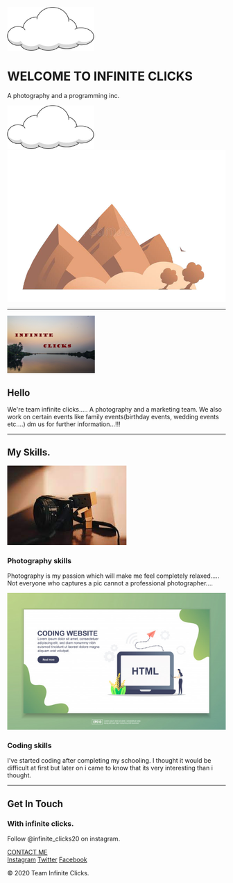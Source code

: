 <html>
<head>
	<title>DIGITAL MARKETING</title>
	<link rel="icon" href="favicon.ico">
	<link rel="stylesheet" type="text/css" href="style.css">

</head>
<body>
	<div class="top-container">
		<img class="lower-cloud" src="unnamed.jpg" height="100" width="200">
	    <h1 class="header1">WELCOME TO INFINITE CLICKS</h1>
        <p class="para1">A photography and a programming inc.</p>
        <img class="upper-cloud" src="unnamed.jpg" height="100" width="200">
        <img class="mountain" src="cartoon-landscape-mountains-fog-trees-white-background-cartoon-landscape-mountains-fog-trees-vector-168810949.jpg">
        <hr>
  </div>
<div class="middle-container">
  <div class="profile">
    <img src="INFINITE CLICKS.jpg" height="30%" width="40%">
    <h2>Hello</h2>
    <p class="intro">We're team infinite clicks..... A photography and a marketing team. We also work on certain events like family events(birthday events, wedding events etc....) dm us for further information...!!!</p>
  </div>
  <hr>
  <div class="skills">
    <h2>My Skills.</h2>
    <div class="skill-row">
      <img class="photography" src="download.jpg" alt="">
      <h3>Photography skills</h3>
      <p> Photography is my passion which will make me feel completely relaxed..... Not everyone who captures a pic cannot a professional photographer....</p>
      <img class="coding" src="landing-page-template-coding-website-modern-flat-design-concept-web-page-design-website-mobile-website_101434-359.jpg">
      <h3>Coding skills</h3>
      <p>I've started coding after completing my schooling. I thought it would be difficult at first but later on i came to know that its very interesting than i thought.</p>
    </div>   
  </div>
  <hr>
  <div class="contact-me">
    <h2>Get In Touch</h2>
    <h3>With infinite clicks.</h3>
    <p>Follow @infinite_clicks20 on instagram.</p>
    <a class="btn" href="infiniteclicks07@gmail.com">CONTACT ME</a>
  </div>
</div>
<div class="bottom-container">
  <a class="footer-link" href="https://www.instagram.com/__.t._e._j._e._s._h.__/">Instagram</a>
  <a class="footer-link" href="https://twitter.com/Tejeshwaran4">Twitter</a>
  <a class="footer-link" href="https://www.facebook.com/profile.php?id=100011040630369">Facebook</a>
  <p class="copyrights">© 2020 Team Infinite Clicks.</p>
</div>
	
</body>
</html>
